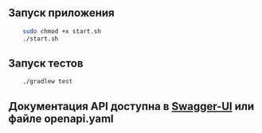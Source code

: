 ## Запуск приложения

```bash
    sudo chmod +x start.sh
    ./start.sh
```

## Запуск тестов

```bash
    ./gradlew test
```

## Документация API доступна в [Swagger-UI](http://localhost:8080) или файле openapi.yaml
